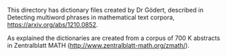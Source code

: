 This directory has  dictionary files created by Dr Gödert, described in
Detecting multiword phrases in mathematical text corpora, https://arxiv.org/abs/1210.0852.

As explained the dictionaries are created from a corpus of 700 K abstracts in 
Zentralblatt MATH (http://www.zentralblatt-math.org/zmath/).
